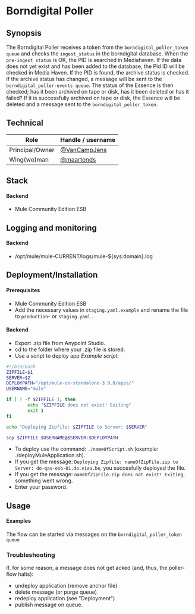 


# Borndigital Poller

## Synopsis

The Borndigital Poller receives a token from the `borndigital_poller_token queue` and checks the `ingest_status` in the borndigital database. When the `pre-ingest status` is OK, the PID is searched in Mediahaven.
If the data does not yet exist and has been added to the database, the Pid ID will be checked in Media Haven.
If the PID is found, the archive status is checked. If the archive status has changed, a message will be sent to the `borndigital_poller-events queue`. The status of the Essence is then checked; has it been archived on tape or disk, has it been deleted or has it failed? If it is successfully archived on tape or disk, the Essence will be deleted and a message sent to the `borndigital_poller_token`.


## Technical

|Role              | Handle / username|
| -------------    |--------------| 
|Principal/Owner   | [@VanCampJens](https://github.com/VanCampJens) | 
|Wing(wo)man       | [@maartends](https://github.com/maartends) |


## Stack

#### Backend
- Mule Community Edition ESB


## Logging and monitoring

#### Backend
- /opt/mule/mule-CURRENT/logs/mule-${sys:domain}.log


## Deployment/Installation

#### Prerequisites
- Mule Community Edition ESB
- Add the necessary values in `staging.yaml.example` and rename the file to `production`- or `staging.yaml` .

#### Backend

- Export .zip file from Anypoint Studio.
- cd to the folder where your .zip file is stored.
- Use a script to deploy app
*Example script:*

```bash
#!/bin/bash
ZIPFILE=$1
SERVER=$2
DEPLOYPATH="/opt/mule-ce-standalone-3.9.0/apps/"
USERNAME="mule"

if [ ! -f $ZIPFILE ]; then
        echo "$ZIPFILE does not exist! Exiting"
        exit 1
fi

echo "Deploying Zipfile: $ZIPFILE to Server: $SERVER"

scp $ZIPFILE $USERNAME@$SERVER:$DEPLOYPATH
```


- To deploy use the command: `./nameOfScript.sh` (example: ./deployMuleApplication.sh).
- If you get the message: `Deploying Zipfile: nameOfZipFile.zip to Server: do-qas-esb-01.do.viaa.be`, you succesfully deployed the file.
- If you get the message: `nameOfZipFile.zip does not exist! Exiting`, something went wrong.
- Enter your password.



## Usage

#### Examples
The flow can be started via messages on the `borndigital_poller_token queue`

### Troubleshooting

If, for some reason, a message does not get acked (and, thus, the poller-flow halts):

- undeploy application (remove anchor file)
- delete message (or purge queue)
- redeploy application (see "Deployment")
- publish message on queue.

